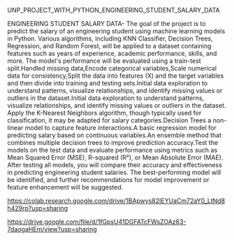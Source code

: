 UNP_PROJECT_WITH_PYTHON_ENGINEERING_STUDENT_SALARY_DATA

ENGINEERING STUDENT SALARY DATA- The goal of the project is to predict the salary of an engineering student using machine learning models in Python. Various algorithms, including KNN Classifier, Decision Trees, Regression, and Random Forest, will be applied to a dataset containing features such as years of experience, academic performance, skills, and more. The model's performance will be evaluated using a train-test split.Handled missing data,Encode categorical variables,Scale numerical data for consistency,Split the data into features (X) and the target variables and then divide into training and testing sets.Initial data exploration to understand patterns, visualize relationships, and identify missing values or outliers in the dataset.Initial data exploration to understand patterns, visualize relationships, and identify missing values or outliers in the dataset. Apply the K-Nearest Neighbors algorithm, though typically used for classification, it may be adapted for salary categories.Decision Trees a non-linear model to capture feature interactions.A basic regression model for predicting salary based on continuous variables.An ensemble method that combines multiple decision trees to improve prediction accuracy.Test the models on the test data and evaluate performance using metrics such as Mean Squared Error (MSE), R-squared (R²), or Mean Absolute Error (MAE). After testing all models, you will compare their accuracy and effectiveness in predicting engineering student salaries. The best-performing model will be identified, and further recommendations for model improvement or feature enhancement will be suggested.

https://colab.research.google.com/drive/1BApwys82IEYUaCm72aY0_LtNd8h429rp?usp=sharing

https://drive.google.com/file/d/1fGpsU41DGFATcFWsZOAz63-7daogaHEm/view?usp=sharing
